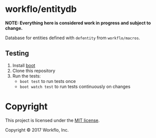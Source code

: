 # workflo/entitydb

**NOTE: Everything here is considered work in progress and subject to change.**

Database for entities defined with `defentity` from `workflo/macros`.


## Testing

1. Install [boot](http://boot-clj.com/)
1. Clone this repository
2. Run the tests:
   - `boot test` to run tests once
   - `boot watch test` to run tests continuously on changes


# Copyright

This project is licensed under the [MIT license](https://mit-license.org/).

Copyright © 2017 Workflo, Inc.
